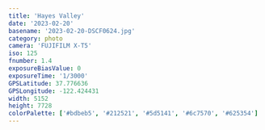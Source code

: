 ```yaml
---
title: 'Hayes Valley'
date: '2023-02-20'
basename: '2023-02-20-DSCF0624.jpg'
category: photo
camera: 'FUJIFILM X-T5'
iso: 125
fnumber: 1.4
exposureBiasValue: 0
exposureTime: '1/3000'
GPSLatitude: 37.776636
GPSLongitude: -122.424431
width: 5152
height: 7728
colorPalette: ['#bdbeb5', '#212521', '#5d5141', '#6c7570', '#625354']
---
```

